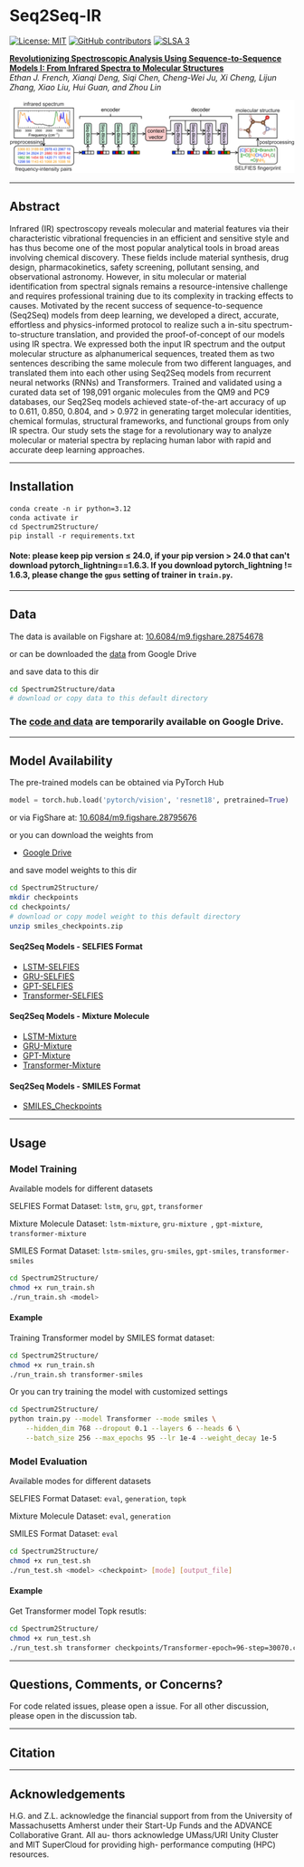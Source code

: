 # Seq2Seq-IR
 [![License: MIT](https://img.shields.io/badge/License-MIT-yellow.svg)](https://opensource.org/licenses/MIT)
 [![GitHub contributors](https://img.shields.io/github/contributors/Lin-Group-at-UMass/Seq2Seq-IR.svg)](https://github.com/Lin-Group-at-UMass/Seq2Seq-IR/graphs/contributors/)
 [![SLSA 3](https://slsa.dev/images/gh-badge-level3.svg)](https://slsa.dev)

**[Revolutionizing Spectroscopic Analysis Using Sequence-to-Sequence Models I: From Infrared Spectra to Molecular Structures](https://chemrxiv.org/engage/chemrxiv/article-details/67f601ef81d2151a029f5a2e)**\
_Ethan J. French, Xianqi Deng, Siqi Chen, Cheng-Wei Ju, Xi Cheng, Lijun Zhang, Xiao Liu, Hui Guan, and Zhou Lin_

<p align="center">
<img src="./figures/Figure_1_encoder-decoder_neurips_v10.jpg">
</p>

---

## Abstract

Infrared (IR) spectroscopy reveals molecular and material features via their characteristic vibrational frequencies in an efficient and sensitive style and has thus become one of the most popular analytical tools in broad areas involving chemical discovery. These fields include material synthesis, drug design, pharmacokinetics, safety screening, pollutant sensing, and observational astronomy. However, in situ molecular or material identification from spectral signals remains a resource-intensive challenge and requires professional training due to its complexity in tracking effects to causes. Motivated by the recent success of sequence-to-sequence (Seq2Seq) models from deep learning, we developed a direct, accurate, effortless and physics-informed protocol to realize such a in-situ spectrum-to-structure translation, and provided the proof-of-concept of our models using IR spectra. We expressed both the input IR spectrum and the output molecular structure as alphanumerical sequences, treated them as two sentences describing the same molecule from two different languages, and translated them into each other using Seq2Seq models from recurrent neural networks (RNNs) and Transformers. Trained and validated using a curated data set of 198,091 organic molecules from the QM9 and PC9 databases, our Seq2Seq models achieved state-of-the-art accuracy of up to 0.611, 0.850, 0.804, and > 0.972 in generating target molecular identities, chemical formulas, structural frameworks, and functional groups from only IR spectra. Our study sets the stage for a revolutionary way to analyze molecular or material spectra by replacing human labor with rapid and accurate deep learning approaches.

---

## Installation
```
conda create -n ir python=3.12
conda activate ir
cd Spectrum2Structure/
pip install -r requirements.txt
```
#### Note: please keep pip version ≤ 24.0, if your pip version > 24.0 that can't download pytorch_lightning==1.6.3. If you download pytorch_lightning != 1.6.3, please change the ```gpus``` setting of trainer in ```train.py```.
---

## Data
The data is available on Figshare at: [10.6084/m9.figshare.28754678](https://doi.org/10.6084/m9.figshare.28754678) 

or can be downloaded the [data](https://drive.google.com/drive/folders/1cnhPv3j5suJ9ZkO9w6gxyMYXCxSbyR1k) from Google Drive

and save data to this dir
```bash
cd Spectrum2Structure/data
# download or copy data to this default directory
```

### The [code and data](https://drive.google.com/drive/folders/1UMvwrLYZU5D3FcrdzxSXH_fPjSDE0uyb) are temporarily available on Google Drive.

---
## Model Availability

The pre-trained models can be obtained via PyTorch Hub
```python
model = torch.hub.load('pytorch/vision', 'resnet18', pretrained=True)
```
or via FigShare at: [10.6084/m9.figshare.28795676](https://doi.org/10.6084/m9.figshare.28795676)

or you can download the weights from
* [Google Drive](https://drive.google.com/drive/folders/1Wqoa6ORUxERydX8EVyIyzWl03dBqyarf)

and save model weights to this dir
```bash
cd Spectrum2Structure/
mkdir checkpoints
cd checkpoints/
# download or copy model weight to this default directory
unzip smiles_checkpoints.zip
```
#### Seq2Seq Models - SELFIES Format
* [LSTM-SELFIES](https://drive.google.com/file/d/18h9KhxCqPs8dqfkvVkXmlpzUHZcvXVG3/view?usp=drive_link)
* [GRU-SELFIES](https://drive.google.com/file/d/1yvieeRp4zAPLxwbEXy2r_y-KKDQtpuoE/view?usp=drive_link)
* [GPT-SELFIES](https://drive.google.com/file/d/1aZ4LimRDZQdO6-nbl2L7pFX_1tf7bcb5/view?usp=drive_link)
* [Transformer-SELFIES](https://drive.google.com/file/d/1GEKui9gihHuNBLjL39D7RFfIPul5FBBf/view?usp=drive_link)

#### Seq2Seq Models - Mixture Molecule
* [LSTM-Mixture](https://drive.google.com/file/d/1SR_eywrGnizKsq3pj90MIOsoJUXYmXyi/view?usp=drive_link)
* [GRU-Mixture](https://drive.google.com/file/d/1gnLu4cNLegIQ_VY02NHMEHdprG7vvooN/view?usp=drive_link)
* [GPT-Mixture](https://drive.google.com/file/d/1MEW_AM3cALkOGscMi5OxXYdUKQECDlny/view?usp=drive_link)
* [Transformer-Mixture](https://drive.google.com/file/d/1BvmMF_TV3AM2rN7n5v-x8-M_gF-I_PMk/view?usp=drive_link)

#### Seq2Seq Models - SMILES Format
* [SMILES_Checkpoints](https://drive.google.com/file/d/1OHjNAwHIZGW89V9PlxsNk0SL0lJaL5hw/view?usp=drive_link)

---

## Usage
### Model Training

Available models for different datasets

SELFIES  Format   Dataset: ```lstm```, ```gru```, ```gpt```, ```transformer```

Mixture Molecule Dataset: ```lstm-mixture```, ```gru-mixture ```, ```gpt-mixture```, ```transformer-mixture```

SMILES  Format   Dataset: ```lstm-smiles```, ```gru-smiles```, ```gpt-smiles```, ```transformer-smiles```

```bash
cd Spectrum2Structure/
chmod +x run_train.sh
./run_train.sh <model>
```

#### Example
Training Transformer model by SMILES format dataset:
```bash
cd Spectrum2Structure/
chmod +x run_train.sh
./run_train.sh transformer-smiles
```

Or you can try training the model with customized settings
```bash
cd Spectrum2Structure/
python train.py --model Transformer --mode smiles \
    --hidden_dim 768 --dropout 0.1 --layers 6 --heads 6 \
    --batch_size 256 --max_epochs 95 --lr 1e-4 --weight_decay 1e-5
```

### Model Evaluation

Available modes for different datasets

SELFIES  Format   Dataset: ```eval```, ```generation```, ```topk```

Mixture Molecule Dataset: ```eval```, ```generation```

SMILES  Format   Dataset: ```eval```

```bash
cd Spectrum2Structure/
chmod +x run_test.sh
./run_test.sh <model> <checkpoint> [mode] [output_file]
```

#### Example
Get Transformer model Topk resutls:
```bash
cd Spectrum2Structure/
chmod +x run_test.sh
./run_test.sh transformer checkpoints/Transformer-epoch=96-step=30070.ckpt topk
```

---

## Questions, Comments, or Concerns?

For code related issues, please open a issue. For all other discussion, please open in the discussion tab.

---

## Citation

---

## Acknowledgements

H.G. and Z.L. acknowledge the financial support from from the University of Massachusetts
Amherst under their Start-Up Funds and the ADVANCE Collaborative Grant. All au-
thors acknowledge UMass/URI Unity Cluster and MIT SuperCloud for providing high-
performance computing (HPC) resources.
